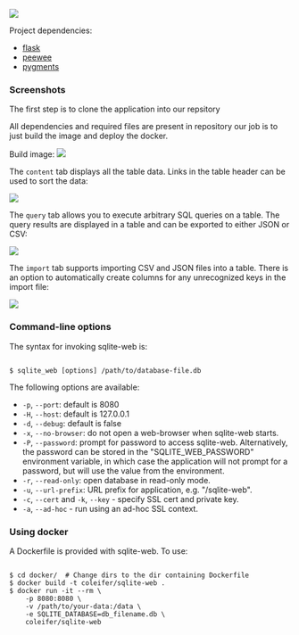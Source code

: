 
![](https://pbs.twimg.com/profile_images/1273307847103635465/lfVWBmiW_400x400.png)


Project dependencies:

* [flask](http://flask.pocoo.org)
* [peewee](http://docs.peewee-orm.com)
* [pygments](http://pygments.org)


### Screenshots

The first step is to clone the application into our repsitory

All dependencies and required files are present in repository our job is to just build the image and deploy the docker.

Build image:
![](https://ibb.co/9GZsfwj)

The `content` tab displays all the table data. Links in the table header can be used to sort the data:

![](http://media.charlesleifer.com/blog/photos/s1415479502.61.png)

The `query` tab allows you to execute arbitrary SQL queries on a table. The query results are displayed in a table and can be exported to either JSON or CSV:

![](http://media.charlesleifer.com/blog/photos/s1415487149.3.png)

The `import` tab supports importing CSV and JSON files into a table. There is an option to automatically create columns for any unrecognized keys in the import file:

![](http://media.charlesleifer.com/blog/photos/s1415479625.44.png)

### Command-line options

The syntax for invoking sqlite-web is:

```console

$ sqlite_web [options] /path/to/database-file.db
```

The following options are available:

* ``-p``, ``--port``: default is 8080
* ``-H``, ``--host``: default is 127.0.0.1
* ``-d``, ``--debug``: default is false
* ``-x``, ``--no-browser``: do not open a web-browser when sqlite-web starts.
* ``-P``, ``--password``: prompt for password to access sqlite-web.
  Alternatively, the password can be stored in the "SQLITE_WEB_PASSWORD"
  environment variable, in which case the application will not prompt for a
  password, but will use the value from the environment.
* ``-r``, ``--read-only``: open database in read-only mode.
* ``-u``, ``--url-prefix``: URL prefix for application, e.g. "/sqlite-web".
* ``-c``, ``--cert`` and ``-k``, ``--key`` - specify SSL cert and private key.
* ``-a``, ``--ad-hoc`` - run using an ad-hoc SSL context.

### Using docker

A Dockerfile is provided with sqlite-web. To use:

```console

$ cd docker/  # Change dirs to the dir containing Dockerfile
$ docker build -t coleifer/sqlite-web .
$ docker run -it --rm \
    -p 8080:8080 \
    -v /path/to/your-data:/data \
    -e SQLITE_DATABASE=db_filename.db \
    coleifer/sqlite-web
```
